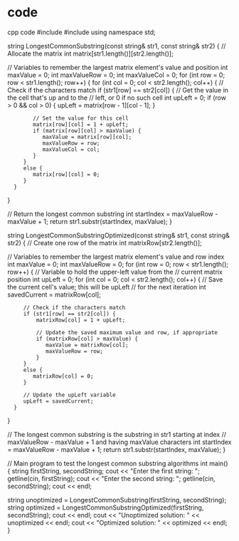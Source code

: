 # code
cpp code
#include <iostream>
#include <string>
using namespace std;

string LongestCommonSubstring(const string& str1, const string& str2) {
   // Allocate the matrix
   int matrix[str1.length()][str2.length()];
      
   // Variables to remember the largest matrix element's value and position
   int maxValue = 0;
   int maxValueRow = 0;
   int maxValueCol = 0;
   for (int row = 0; row < str1.length(); row++) {
      for (int col = 0; col < str2.length(); col++) {
         // Check if the characters match
         if (str1[row] == str2[col]) {
            // Get the value in the cell that's up and to the 
            // left, or 0 if no such cell
            int upLeft = 0;
            if (row > 0 && col > 0) {
               upLeft = matrix[row - 1][col - 1];
            }
                
            // Set the value for this cell
            matrix[row][col] = 1 + upLeft;
            if (matrix[row][col] > maxValue) {
               maxValue = matrix[row][col];
               maxValueRow = row;
               maxValueCol = col;
            }
         }
         else {
            matrix[row][col] = 0;
         }
      }
   }

   // Return the longest common substring
   int startIndex = maxValueRow - maxValue + 1;
   return str1.substr(startIndex, maxValue);
}
   
string LongestCommonSubstringOptimized(const string& str1, const string& str2) {
   // Create one row of the matrix
   int matrixRow[str2.length()];

   // Variables to remember the largest matrix element's value and row index
   int maxValue = 0;
   int maxValueRow = 0;
   for (int row = 0; row < str1.length(); row++) {
      // Variable to hold the upper-left value from the
      // current matrix position
      int upLeft = 0;
      for (int col = 0; col < str2.length(); col++) {
         // Save the current cell's value; this will be upLeft
         // for the next iteration
         int savedCurrent = matrixRow[col];
        
         // Check if the characters match
         if (str1[row] == str2[col]) {
             matrixRow[col] = 1 + upLeft;
                
             // Update the saved maximum value and row, if appropriate
             if (matrixRow[col] > maxValue) {
                maxValue = matrixRow[col];
                maxValueRow = row;
             }
         }
         else {
            matrixRow[col] = 0;
         }
                
         // Update the upLeft variable
         upLeft = savedCurrent;
      }
   }

   // The longest common substring is the substring in str1 starting at index 
   // maxValueRow - maxValue + 1 and having maxValue characters
   int startIndex = maxValueRow - maxValue + 1;
   return str1.substr(startIndex, maxValue);
}

// Main program to test the longest common substring algorithms
int main() {
   string firstString, secondString;
   cout << "Enter the first string: ";
   getline(cin, firstString);
   cout << "Enter the second string: ";
   getline(cin, secondString);
   cout << endl;
      
   string unoptimized = LongestCommonSubstring(firstString, secondString);
   string optimized = LongestCommonSubstringOptimized(firstString, secondString);
   cout << endl;
   cout << "Unoptimized solution: " << unoptimized << endl;
   cout << "Optimized solution: " << optimized << endl;
}
